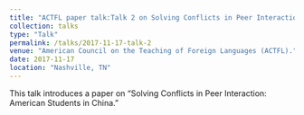 ```yaml
---
title: "ACTFL paper talk:Talk 2 on Solving Conflicts in Peer Interaction"
collection: talks
type: "Talk"
permalink: /talks/2017-11-17-talk-2
venue: "American Council on the Teaching of Foreign Languages (ACTFL)."
date: 2017-11-17
location: "Nashville, TN"
---
```

This talk introduces a paper on “Solving Conflicts in Peer Interaction: American Students in China.”
